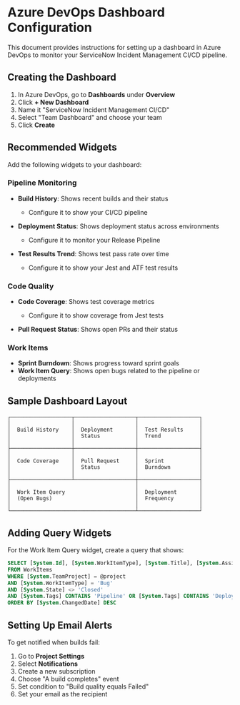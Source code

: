 # Azure DevOps Dashboard Configuration

This document provides instructions for setting up a dashboard in Azure DevOps to monitor your ServiceNow Incident Management CI/CD pipeline.

## Creating the Dashboard

1. In Azure DevOps, go to **Dashboards** under **Overview**
2. Click **+ New Dashboard**
3. Name it "ServiceNow Incident Management CI/CD"
4. Select "Team Dashboard" and choose your team
5. Click **Create**

## Recommended Widgets

Add the following widgets to your dashboard:

### Pipeline Monitoring

- **Build History**: Shows recent builds and their status
  - Configure it to show your CI/CD pipeline

- **Deployment Status**: Shows deployment status across environments
  - Configure it to monitor your Release Pipeline

- **Test Results Trend**: Shows test pass rate over time
  - Configure it to show your Jest and ATF test results

### Code Quality

- **Code Coverage**: Shows test coverage metrics
  - Configure it to show coverage from Jest tests

- **Pull Request Status**: Shows open PRs and their status

### Work Items

- **Sprint Burndown**: Shows progress toward sprint goals
- **Work Item Query**: Shows open bugs related to the pipeline or deployments

## Sample Dashboard Layout

```
┌───────────────────┬───────────────────┬───────────────────┐
│                   │                   │                   │
│  Build History    │  Deployment       │  Test Results     │
│                   │  Status           │  Trend            │
│                   │                   │                   │
├───────────────────┼───────────────────┼───────────────────┤
│                   │                   │                   │
│  Code Coverage    │  Pull Request     │  Sprint           │
│                   │  Status           │  Burndown         │
│                   │                   │                   │
├───────────────────┴───────────────────┼───────────────────┤
│                                       │                   │
│  Work Item Query                      │  Deployment       │
│  (Open Bugs)                          │  Frequency        │
│                                       │                   │
└───────────────────────────────────────┴───────────────────┘
```

## Adding Query Widgets

For the Work Item Query widget, create a query that shows:

```sql
SELECT [System.Id], [System.WorkItemType], [System.Title], [System.AssignedTo], [System.State], [System.Tags]
FROM WorkItems
WHERE [System.TeamProject] = @project
AND [System.WorkItemType] = 'Bug'
AND [System.State] <> 'Closed'
AND [System.Tags] CONTAINS 'Pipeline' OR [System.Tags] CONTAINS 'Deployment'
ORDER BY [System.ChangedDate] DESC
```

## Setting Up Email Alerts

To get notified when builds fail:

1. Go to **Project Settings**
2. Select **Notifications**
3. Create a new subscription
4. Choose "A build completes" event
5. Set condition to "Build quality equals Failed"
6. Set your email as the recipient
